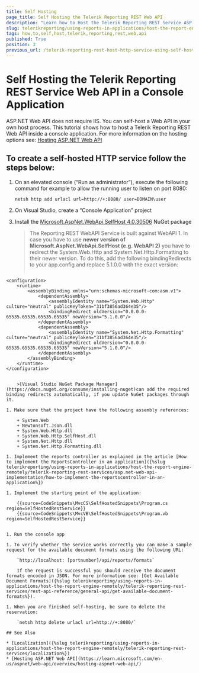 ```yaml
---
title: Self Hosting
page_title: Self Hosting the Telerik Reporting REST Web API
description: "Learn how to Host the Telerik Reporting REST Service ASP.NET Web API in a console application, without IIS."
slug: telerikreporting/using-reports-in-applications/host-the-report-engine-remotely/telerik-reporting-rest-services/asp.net-web-api-implementation/how-to-self-host-telerik-reporting-rest-web-api
tags: how,to,self,host,telerik,reporting,rest,web,api
published: True
position: 3
previous_url: /telerik-reporting-rest-host-http-service-using-self-hosting,/embedding-reports/host-the-report-engine-remotely/telerik-reporting-rest-services/asp.net-web-api-implementation/how-to-self-host-telerik-reporting-rest-web-api
---
```


# Self Hosting the Telerik Reporting REST Service Web API in a Console Application

ASP.NET Web API does not require IIS. You can self-host a Web API in your own host process. This tutorial shows how to host a Telerik Reporting REST Web API inside a console application. For more information on the hosting options see: [Hosting ASP.NET Web API](https://learn.microsoft.com/en-us/aspnet/web-api/overview/hosting-aspnet-web-api/)

## To create a self-hosted HTTP service follow the steps below:

1. On an elevated console (“Run as administrator”), execute the following command for example to allow the running user to listen on port 8080:

	`netsh http add urlacl url=http://+:8080/ user=DOMAIN\user`

1. On Visual Studio, create a “Console Application” project
1. Install the [Microsoft.AspNet.WebApi.SelfHost 4.0.30506](http://www.nuget.org/packages/Microsoft.AspNet.WebApi.SelfHost/4.0.30506) NuGet package

	>The Reporting REST WebAPI Service is built against WebAPI 1. In case you have to use __newer version of Microsoft.AspNet.WebApi.SelfHost (e.g. WebAPI 2)__ you have to redirect the System.Web.Http and System.Net.Http.Formatting to their newer version. To do this, add the following bindingRedirects to your app.config and replace 5.1.0.0 with the exact version:
	>
	>````XML
<?xml version="1.0" encoding="utf-8" ?>
	<configuration>
		<runtime>
			<assemblyBinding xmlns="urn:schemas-microsoft-com:asm.v1">
				<dependentAssembly>
					<assemblyIdentity name="System.Web.Http" culture="neutral" publicKeyToken="31bf3856ad364e35"/>
					<bindingRedirect oldVersion="0.0.0.0-65535.65535.65535.65535" newVersion="5.1.0.0"/>
				</dependentAssembly>
				<dependentAssembly>
					<assemblyIdentity name="System.Net.Http.Formatting" culture="neutral" publicKeyToken="31bf3856ad364e35"/>
					<bindingRedirect oldVersion="0.0.0.0-65535.65535.65535.65535" newVersion="5.1.0.0"/>
				</dependentAssembly>
			</assemblyBinding>
		</runtime>
	</configuration>
````

	>[Visual Studio NuGet Package Manager](https://docs.nuget.org/consume/installing-nuget)can add the required binding redirects automatically, if you update NuGet packages through it.

1. Make sure that the project have the following assembly references:

	+ System.Web
	+ Newtonsoft.Json.dll
	+ System.Web.Http.dll
	+ System.Web.Http.SelfHost.dll
	+ System.Net.Http.dll
	+ System.Net.Http.Formatting.dll

1. Implement the reports controller as explained in the article [How to implement the ReportsController in an application]({%slug telerikreporting/using-reports-in-applications/host-the-report-engine-remotely/telerik-reporting-rest-services/asp.net-web-api-implementation/how-to-implement-the-reportscontroller-in-an-application%})

1. Implement the starting point of the application:

	{{source=CodeSnippets\MvcCS\SelfHostedSnippets\Program.cs region=SelfHostedRestService}}
	{{source=CodeSnippets\MvcVB\SelfHostedSnippets\Program.vb region=SelfHostedRestService}}


1. Run the console app

1. To verify whether the service works correctly you can make a sample request for the available document formats using the following URL:

	`http://localhost: [portnumber]/api/reports/formats`

	If the request is successful you should receive the document formats encoded in JSON. For more information see: [Get Available Document Formats]({%slug telerikreporting/using-reports-in-applications/host-the-report-engine-remotely/telerik-reporting-rest-services/rest-api-reference/general-api/get-available-document-formats%}).

1. When you are finished self-hosting, be sure to delete the reservation:

	`netsh http delete urlacl url=http://+:8080/`

## See Also

* [Localization]({%slug telerikreporting/using-reports-in-applications/host-the-report-engine-remotely/telerik-reporting-rest-services/localization%})
* [Hosting ASP.NET Web API](https://learn.microsoft.com/en-us/aspnet/web-api/overview/hosting-aspnet-web-api/)
